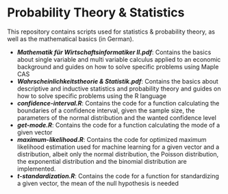 <h1>Probability Theory & Statistics</h1>
This repository contains scripts used for statistics & probability theory, as well as the mathematical basics (in German).
<ul>
  <li><i><strong>Mathematik für Wirtschaftsinformatiker II.pdf</strong></i>: Contains the basics about single variable and multi variable calculus applied to an economic background and guides on how to solve specific problems using Maple CAS</li>
<li><i><strong>Wahrscheinlichkeitstheorie & Statistik.pdf</strong></i>: Contains the basics about descriptive and inductive statistics and probability theory and guides on how to solve specific problems using the R language</li>
<li><i><strong>confidence-interval.R</strong></i>: Contains the code for a function calculating the boundaries of a confidence interval, given the sample size, the parameters of the normal distribution and the wanted confidence level</li>
<li><i><strong>get-mode.R</strong></i>: Contains the code for a function calculating the mode of a given vector</li>
<li><i><strong>maximum-likelihood.R</strong></i>: Contains the code for optimized maximum likelihood estimation used for machine learning for a given vector and a distribution, albeit only the normal distribution, the Poisson distribution, the exponential distribution and the binomial distribution are implemented.</li>
<li><i><strong>t-standardization.R</strong></i>: Contains the code for a function for standardizing a given vector, the mean of the null hypothesis is needed</li>
</ul>
